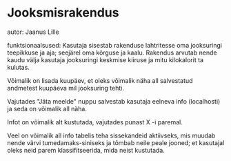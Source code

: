# Jooksmisrakendus

autor: Jaanus Lille

funktsionaalsused: 
   Kasutaja sisestab rakenduse lahtritesse oma jooksuringi teepikkuse ja aja; seejärel oma kõrguse ja kaalu. 
   Rakendus arvutab nende kaudu välja kasutaja jooksuringi keskmise kiiruse ja mitu kilokalorit ta kulutas. 
   
   Võimalik on lisada kuupäev, et oleks võimalik näha all salvestatud andmetest kuupäeva mil jooksuring tehti. 
   
   Vajutades "Jäta meelde" nuppu salvestab kasutaja eelneva info (localhosti) ja seda on võimalik all näha. 

   Infot on võimalik alt kustutada, vajutades punast X -i paremal. 
   
   Veel on võimalik all info tabelis teha sissekandeid aktiivseks, mis muudab nende värvi tumedamaks-siniseks ja tõmbab neile peale jooned; et kasutajal oleks neid parem klassifitseerida, mida neist kustutada. 
